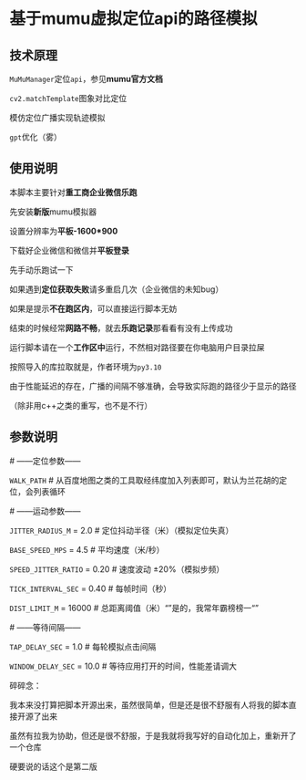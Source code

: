 # 基于mumu虚拟定位api的路径模拟

## 技术原理

`MuMuManager`定位`api`，参见**mumu官方文档**

`cv2.matchTemplate`图象对比定位

模仿定位广播实现轨迹模拟

`gpt`优化（雾）

## 使用说明

本脚本主要针对**重工商企业微信乐跑**

先安装**新版**mumu模拟器

设置分辨率为**平板-1600*900**

下载好企业微信和微信并**平板登录**

先手动乐跑试一下

如果遇到**定位获取失败**请多重启几次（企业微信的未知bug）

如果是提示**不在跑区内**，可以直接运行脚本无妨

结束的时候经常**网路不畅**，就去**乐跑记录**那看看有没有上传成功

运行脚本请在一个**工作区中**运行，不然相对路径要在你电脑用户目录拉屎

按照导入的库拉取就是，作者环境为`py3.10`

由于性能延迟的存在，广播的间隔不够准确，会导致实际跑的路径少于显示的路径

（除非用c++之类的重写，也不是不行）

## 参数说明

\# ——定位参数——

`WALK_PATH` # 从百度地图之类的工具取经纬度加入列表即可，默认为兰花胡的定位，会列表循环

\# ——运动参数——

`JITTER_RADIUS_M` = 2.0  # 定位抖动半径（米）（模拟定位失真）

`BASE_SPEED_MPS` = 4.5  # 平均速度（米/秒）

`SPEED_JITTER_RATIO` = 0.20  # 速度波动 ±20%（模拟步频）

`TICK_INTERVAL_SEC` = 0.40  # 每帧时间（秒）

`DIST_LIMIT_M` = 16000  # 总距离阈值（米）“”是的，我常年霸榜榜一“”

\# ——等待间隔——

`TAP_DELAY_SEC` = 1.0 # 每轮模拟点击间隔

`WINDOW_DELAY_SEC` = 10.0 # 等待应用打开的时间，性能差请调大





碎碎念：

我本来没打算把脚本开源出来，虽然很简单，但是还是很不舒服有人将我的脚本直接开源了出来

虽然有拉我为协助，但还是很不舒服，于是我就将我写好的自动化加上，重新开了一个仓库

硬要说的话这个是第二版